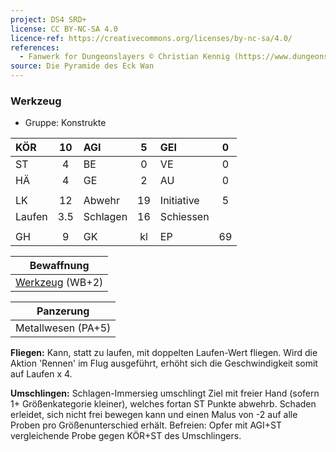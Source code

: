 ```yaml
---
project: DS4 SRD+
license: CC BY-NC-SA 4.0
licence-ref: https://creativecommons.org/licenses/by-nc-sa/4.0/
references: 
  - Fanwerk for Dungeonslayers © Christian Kennig (https://www.dungeonslayers.net/)
source: Die Pyramide des Eck Wan
---
```


### Werkzeug

- Gruppe: Konstrukte

| KÖR    | 10  | AGI      |  5  | GEI        |  0  |
| :----- | :-: | :------- | :-: | :--------- | :-: |
| ST     |  4  | BE       |  0  | VE         |  0  |
| HÄ     |  4  | GE       |  2  | AU         |  0  |
|        |     |          |     |            |     |
| LK     | 12  | Abwehr   | 19  | Initiative |  5  |
| Laufen | 3.5 | Schlagen | 16  | Schiessen  |     |
|        |     |          |     |            |     |
| GH     |  9  | GK       | kl  | EP         | 69  |

|   Bewaffnung    |
| :-------------: |
| [Werkzeug](../../fanwerk/bestiarium/werkzeug.md) (WB+2) |

|     Panzerung      |
| :----------------: |
| Metallwesen (PA+5) |

**Fliegen:** Kann, statt zu laufen, mit doppelten Laufen-Wert fliegen. Wird die Aktion 'Rennen' im Flug ausgeführt, erhöht sich die Geschwindigkeit somit auf Laufen x 4.

**Umschlingen:** Schlagen-Immersieg umschlingt Ziel mit freier Hand (sofern 1+ Größenkategorie kleiner), welches fortan ST Punkte abwehrb. Schaden erleidet, sich nicht frei bewegen kann und einen Malus von -2 auf alle Proben pro Größenunterschied erhält. Befreien: Opfer mit AGI+ST vergleichende Probe gegen KÖR+ST des Umschlingers.

